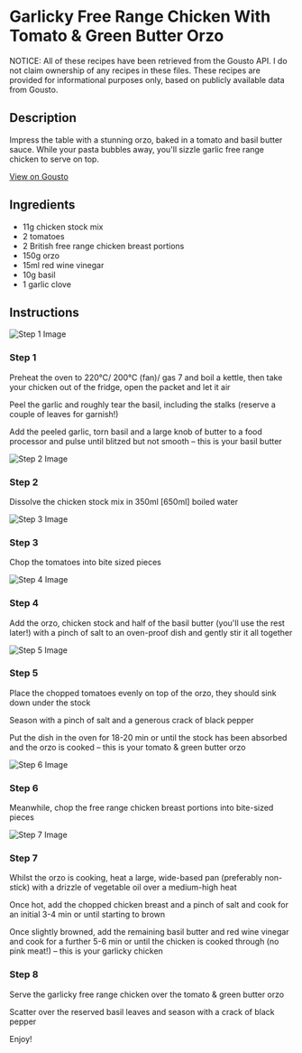 # Garlicky Free Range Chicken With Tomato & Green Butter Orzo

NOTICE: All of these recipes have been retrieved from the Gousto API. I do not claim ownership of any recipes in these files. These recipes are provided for informational purposes only, based on publicly available data from Gousto.

## Description

Impress the table with a stunning orzo, baked in a tomato and basil butter sauce. While your pasta bubbles away, you'll sizzle garlic free range chicken to serve on top. 

[View on Gousto](https://www.gousto.co.uk/recipes/cookbook/garlicky-free-range-chicken-with-tomato-green-butter-orzo)

## Ingredients

- 11g chicken stock mix
- 2 tomatoes
- 2 British free range chicken breast portions
- 150g orzo 
- 15ml red wine vinegar
- 10g basil
- 1 garlic clove

## Instructions

![Step 1 Image](https://production-media.gousto.co.uk/cms/recipe-step-image/Step-1-1696323224892-x200.jpg)

### Step 1

Preheat the oven to 220°C/ 200°C (fan)/ gas 7 and boil a kettle, then take your chicken out of the fridge, open the packet and let it air

Peel the garlic and roughly tear the basil, including the stalks (reserve a couple of leaves for garnish!)

Add the peeled garlic, torn basil and a large knob of butter to a food processor and pulse until blitzed but not smooth – this is your basil butter

![Step 2 Image](https://production-media.gousto.co.uk/cms/recipe-step-image/Step-2-1696323233557-x200.jpg)

### Step 2

Dissolve the chicken stock mix in 350ml <span class="text-danger">[650ml] </span>boiled water

![Step 3 Image](https://production-media.gousto.co.uk/cms/recipe-step-image/Step-3-1696323238110-x200.jpg)

### Step 3

Chop the tomatoes into bite sized pieces

![Step 4 Image](https://production-media.gousto.co.uk/cms/recipe-step-image/Step-4-1696323242397-x200.jpg)

### Step 4

Add the orzo, chicken stock and half of the basil butter (you'll use the rest later!) with a pinch of salt to an oven-proof dish and gently stir it all together

![Step 5 Image](https://production-media.gousto.co.uk/cms/recipe-step-image/Step-5-1696323248909-x200.jpg)

### Step 5

Place the chopped tomatoes evenly on top of the orzo, they should sink down under the stock

Season with a pinch of salt and a generous crack of black pepper

Put the dish in the oven for 18-20 min or until the stock has been absorbed and the orzo is cooked – this is your tomato & green butter orzo

![Step 6 Image](https://production-media.gousto.co.uk/cms/recipe-step-image/Step-6-1696323258770-x200.jpg)

### Step 6

Meanwhile, chop the free range chicken breast portions into bite-sized pieces

![Step 7 Image](https://production-media.gousto.co.uk/cms/recipe-step-image/Step-7-1696323264390-x200.jpg)

### Step 7

Whilst the orzo is cooking, heat a large, wide-based pan (preferably non-stick) with a drizzle of vegetable oil over a medium-high heat

Once hot, add the chopped chicken breast and a pinch of salt and cook for an initial 3-4 min or until starting to brown

Once slightly browned, add the remaining basil butter and red wine vinegar and cook for a further 5-6 min or until the chicken is cooked through (no pink meat!) – this is your garlicky chicken

### Step 8

Serve the garlicky free range chicken over the tomato & green butter orzo

Scatter over the reserved basil leaves and season with a crack of black pepper

Enjoy!

